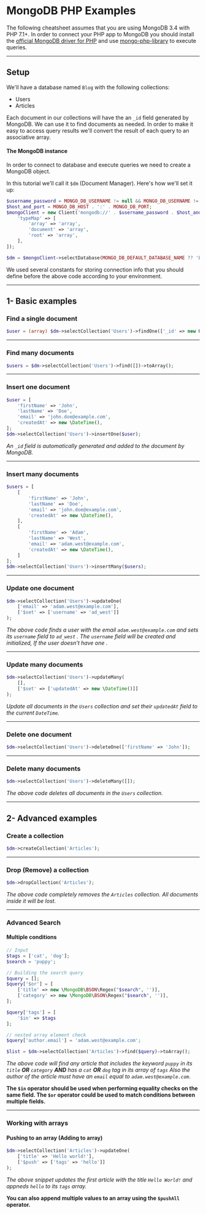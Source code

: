 # MongoDB PHP Examples



The following cheatsheet assumes that you are using MongoDB 3.4 with PHP 7.1+. In order to connect your PHP app to MongoDB you should install the [official MongoDB driver for PHP](http://php.net/manual/en/set.mongodb.php) and use [mongo-php-library](https://github.com/mongodb/mongo-php-library) to execute queries.

------

## Setup

We'll have a database named `Blog` with the following collections:

- Users
- Articles

Each document in our collections will have the an `_id` field generated by MongoDB. We can use it to find documents as needed. In order to make it easy to access query results we'll convert the result of each query to an associative array.

#### The MongoDB instance

In order to connect to database and execute queries we need to create a MongoDB object.

In this tutorial we'll call it `$dm` (Document Manager). Here's how we'll set it up:

```php
$username_password = MONGO_DB_USERNAME != null && MONGO_DB_USERNAME != "" ? MONGO_DB_USERNAME . ':' . MONGO_DB_PASSWORD . '@' : "";
$host_and_port = MONGO_DB_HOST . ':' . MONGO_DB_PORT;
$mongoClient = new Client('mongodb://' . $username_password . $host_and_port, [], [
    'typeMap' => [
        'array' => 'array',
        'document' => 'array',
        'root' => 'array',
    ],
]);

$dm = $mongoClient->selectDatabase(MONGO_DB_DEFAULT_DATABASE_NAME ?? 'Blog');
```

We used several constants for storing connection info that you should define before the above code according to your environment.

------

## 1- Basic examples

### Find a single document

```Php
$user = (array) $dm->selectCollection('Users')->findOne(['_id' => new ObjectID($id)]);
```

------

### Find many documents

```Php
$users = $dm->selectCollection('Users')->find([])->toArray();
```

------

### Insert one document

```Php
$user = [
    'firstName' => 'John',
    'lastName' => 'Doe',
    'email' => 'john.doe@example.com',
    'createdAt' => new \DateTime(),
];
$dm->selectCollection('Users')->insertOne($user);
```

*An `_id` field is automatically generated and added to the document by MongoDB.*

------

### Insert many documents

```Php
$users = [
    [
        'firstName' => 'John',
        'lastName' => 'Doe',
        'email' => 'john.doe@example.com',
        'createdAt' => new \DateTime(),
    ],
    [
        'firstName' => 'Adam',
        'lastName' => 'West',
        'email' => 'adam.west@example.com',
        'createdAt' => new \DateTime(),
    ]
];
$dm->selectCollection('Users')->insertMany($users);
```

------

### Update one document

```Php
$dm->selectCollection('Users')->updateOne(
    ['email' => 'adam.west@example.com'],
    ['$set' => ['username' => 'ad_west']]
);
```

*The above code finds a user with the email `adam.west@example.com` and sets its `username` field to `ad_west` . The `username` field will be created and initialized, If the user doesn't have one .*

------

### Update many documents

```Php
$dm->selectCollection('Users')->updateMany(
    [],
    ['$set' => ['updatedAt' => new \DateTime()]]
);
```

*Update all documents in the `Users` collection and set their `updatedAt` field to the current `DateTime`.*

------

### Delete one document

```Php
$dm->selectCollection('Users')->deleteOne(['firstName' => 'John']);
```

------

### Delete many documents

```Php
$dm->selectCollection('Users')->deleteMany([]);
```

*The above code deletes all documents in the `Users` collection.*

------

## 2- Advanced examples

### Create a collection

```Php
$dm->createCollection('Articles');
```

------

### Drop (Remove) a collection

```Php
$dm->dropCollection('Articles');
```

*The above code completely removes the `Articles` collection. All documents inside it will be lost.*

------

### Advanced Search

#### Multiple conditions

```Php
// Input
$tags = ['cat', 'dog'];
$search = 'puppy';

// Building the search query
$query = [];
$query['$or'] = [
    ['title' => new \MongoDB\BSON\Regex("$search", '')],
    ['category' => new \MongoDB\BSON\Regex("$search", '')],
];

$query['tags'] = [
    '$in' => $tags
];

// nested array element check
$query['author.email'] = 'adam.west@example.com';

$list = $dm->selectCollection('Articles')->find($query)->toArray();
```

*The above code will find any article that includes the keyword `puppy` in its `title` **OR** `category` **AND** has a `cat` **OR** `dog` tag in its array of `tags` Also the author of the article must have an `email` equal to `adam.west@example.com`*.



**The `$in` operator should be used when performing equality checks on the same field. The `$or` operator could be used to match conditions between multiple fields.**

------

### Working with arrays

#### Pushing to an array (Adding to array)

```Php
$dm->selectCollection('Articles')->updateOne(
    ['title' => 'Hello world!'],
    ['$push' => ['tags' => 'hello']]
);
```

*The above snippet updates the first article with the title `Hello World!` and appneds `hello` to its `tags` array.*

**You can also append multiple values to an array using the `$pushAll` operator.**

